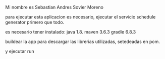 Mi nombre es Sebastian Andres Sovier Moreno

para ejecutar esta aplicacion es necesario, ejecutar el servicio schedule generator primero que todo.

es necesario tener instalado:
java 1.8.
maven 3.6.3
gradle 6.8.3


buildear la app para descargar las librerias utilizadas, setedeadas en pom.

y ejecutar run

